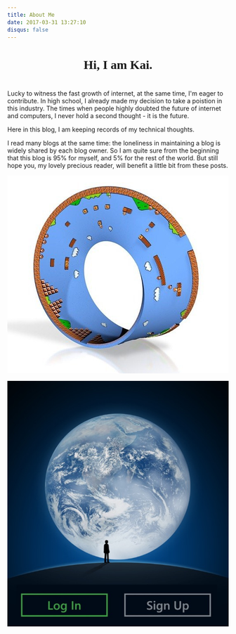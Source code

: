 ```yaml
---
title: About Me
date: 2017-03-31 13:27:10
disqus: false
---
```


<h1 style="text-align: center; margin: 40px 0; font-family: 'Asar'">Hi, I am Kai.</h1>

Lucky to witness the fast growth of internet, at the same time, I'm eager to contribute.  In high school, I already made my decision to take a poistion in this industry. The times when people highly doubted the future of internet and computers, I never hold a second thought - it is the future.

Here in this blog, I am keeping records of my technical thoughts.

I read many blogs at the same time: the loneliness in maintaining a blog is widely shared by each blog owner. So I am quite sure from the beginning that this blog is 95% for myself, and 5% for the rest of the world. But still hope you, my lovely precious reader, will benefit a little bit from these posts.

![Mobius Strip, and Mario World. Be the median of <i>myselves</i> among all parallel universes.](/images/mobius.jpg)

![Weixin login screenshot. The big bright Earth, and a man on the moon. Loneliness motivates an individual to seek social connections.](/images/weixin-signin.jpg)